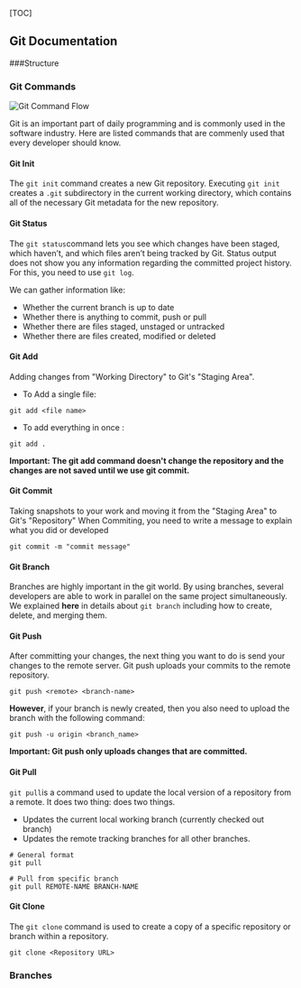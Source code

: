 [TOC]

## Git Documentation

###Structure


### Git Commands

![Git Command Flow](https://miro.medium.com/max/1400/1*69prApOy8_cZPnmRHGHQZg.png  "Git Command Flow")

Git is an important part of daily programming and is commonly used in the software industry. Here are listed commands that are commenly used that every developer should know.



#### Git Init
The `git init` command creates a new Git repository. Executing `git init` creates a `.git` subdirectory in the current working directory, which contains all of the necessary Git metadata for the new repository.

#### Git Status

The `git status`command  lets you see which changes have been staged, which haven’t, and which files aren’t being tracked by Git. Status output does not show you any information regarding the committed project history. For this, you need to use `git log`.

We can gather information like:

- Whether the current branch is up to date
- Whether there is anything to commit, push or pull
- Whether there are files staged, unstaged or untracked
- Whether there are files created, modified or deleted

#### Git Add
Adding changes from "Working Directory" to Git's "Staging Area".

- To Add a single file:
```
git add <file name>
```

- To add everything in once :
```
git add .
```

**Important: The git add command doesn't change the repository and the changes are not saved until we use git commit.**

#### Git Commit
Taking snapshots to your work and moving it from the "Staging Area" to Git's "Repository"
When Commiting, you need to write a message to explain what you did or developed

```
git commit -m "commit message"
```


#### Git Branch 
Branches are highly important in the git world. By using branches, several developers are able to work in parallel on the same project simultaneously.
We explained **here** in details about `git branch` including how to create, delete, and merging them.

#### Git Push

After committing your changes, the next thing you want to do is send your changes to the remote server. Git push uploads your commits to the remote repository.

```
git push <remote> <branch-name>
```

**However**, if your branch is newly created, then you also need to upload the branch with the following command:

```
git push -u origin <branch_name>
```

**Important: Git push only uploads changes that are committed.**

#### Git Pull
`git pull`is  a command used to update the local version of a repository from a remote. It does two thing:
does two things.
- Updates the current local working branch (currently checked out branch)
- Updates the remote tracking branches for all other branches.

``` 
# General format
git pull

# Pull from specific branch
git pull REMOTE-NAME BRANCH-NAME
```

#### Git Clone
The `git clone` command is used to create a copy of a specific repository or branch within a repository.
```
git clone <Repository URL>  

```

### Branches



